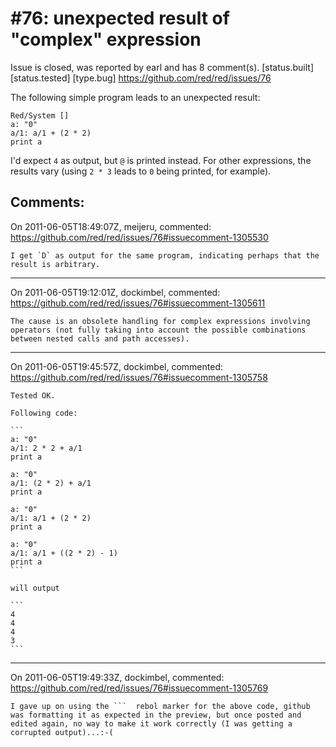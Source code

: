 
#76: unexpected result of "complex" expression
================================================================================
Issue is closed, was reported by earl and has 8 comment(s).
[status.built] [status.tested] [type.bug]
<https://github.com/red/red/issues/76>

The following simple program leads to an unexpected result:

``` rebol
Red/System []
a: "0"
a/1: a/1 + (2 * 2)
print a
```

I'd expect `4` as output, but `@` is printed instead. For other expressions, the results vary (using `2 * 3` leads to `0` being printed, for example).



Comments:
--------------------------------------------------------------------------------

On 2011-06-05T18:49:07Z, meijeru, commented:
<https://github.com/red/red/issues/76#issuecomment-1305530>

    I get `D` as output for the same program, indicating perhaps that the result is arbitrary.

--------------------------------------------------------------------------------

On 2011-06-05T19:12:01Z, dockimbel, commented:
<https://github.com/red/red/issues/76#issuecomment-1305611>

    The cause is an obsolete handling for complex expressions involving operators (not fully taking into account the possible combinations between nested calls and path accesses).

--------------------------------------------------------------------------------

On 2011-06-05T19:45:57Z, dockimbel, commented:
<https://github.com/red/red/issues/76#issuecomment-1305758>

    Tested OK.
    
    Following code:
    
    ```
    a: "0"
    a/1: 2 * 2 + a/1
    print a
    
    a: "0"
    a/1: (2 * 2) + a/1
    print a
    
    a: "0"
    a/1: a/1 + (2 * 2)
    print a
    
    a: "0"
    a/1: a/1 + ((2 * 2) - 1)
    print a
    ```
    
    will output
    
    ```
    4
    4
    4
    3
    ```

--------------------------------------------------------------------------------

On 2011-06-05T19:49:33Z, dockimbel, commented:
<https://github.com/red/red/issues/76#issuecomment-1305769>

    I gave up on using the ```  rebol marker for the above code, github was formatting it as expected in the preview, but once posted and edited again, no way to make it work correctly (I was getting a corrupted output)...:-(

